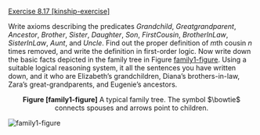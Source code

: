 [Exercise 8.17 \[kinship-exercise\]](ex_17/)

Write axioms describing the predicates
${Grandchild}$, ${Greatgrandparent}$, ${Ancestor}$, ${Brother}$,
${Sister}$, ${Daughter}$, ${Son}$, ${FirstCousin}$,
${BrotherInLaw}$, ${SisterInLaw}$, ${Aunt}$, and ${Uncle}$. Find
out the proper definition of $m$th cousin $n$ times removed, and write
the definition in first-order logic. Now write down the basic facts
depicted in the family tree in Figure [family1-figure](#family1-figure).
Using a suitable logical reasoning system, it all the sentences you have
written down, and it who are Elizabeth’s grandchildren, Diana’s
brothers-in-law, Zara’s great-grandparents, and Eugenie’s ancestors.

<center>
<b id="family1-figure">Figure [family1-figure]</b> A typical family tree. The symbol $\bowtie$ connects spouses and arrows point to children.
</center>

![family1-figure](http://nalinc.github.io/aima-exercises/Jupyter%20notebook/figures/family1.svg)
